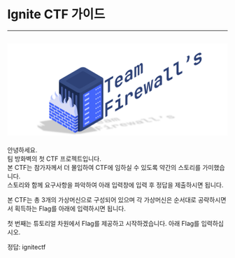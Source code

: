 # Ignite CTF 가이드
---
![Anonymous_Hacker.png](../img/logo_team_firewall.png)
---
안녕하세요.  
팀 방화벽의 첫 CTF 프로젝트입니다.  
본 CTF는 참가자께서 더 몰입하여 CTF에 임하실 수 있도록 약간의 스토리를 가미했습니다.  
스토리와 함께 요구사항을 파악하여 아래 입력창에 입력 후 정답을 제출하시면 됩니다.  

본 CTF는 총 3개의 가상머신으로 구성되어 있으며
각 가상머신은 순서대로 공략하시면서 획득하는 Flag를 아래에 입력하시면 됩니다.  

첫 번째는 튜토리얼 차원에서 Flag를 제공하고 시작하겠습니다.
아래 Flag를 입력하십시오.  

정답: ignitectf
